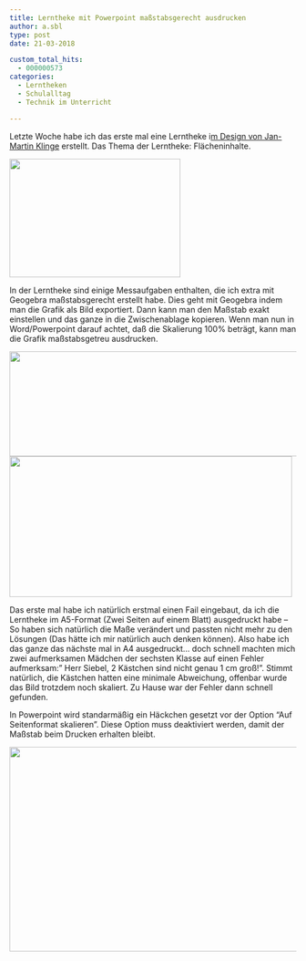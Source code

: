 ```yaml
---
title: Lerntheke mit Powerpoint maßstabsgerecht ausdrucken
author: a.sbl
type: post
date: 21-03-2018

custom_total_hits:
  - 000000573
categories:
  - Lerntheken
  - Schulalltag
  - Technik im Unterricht

---
```

Letzte Woche habe ich das erste mal eine Lerntheke i[m Design von Jan-Martin Klinge][1] erstellt. Das Thema der Lerntheke: Flächeninhalte.

<img class="alignnone size-medium wp-image-146" src="https://it-teaching.de/wp/wp-content/uploads/2018/03/lerntheke-300x208.png" alt="" width="300" height="208" srcset="https://it-teaching.de/wp/wp-content/uploads/2018/03/lerntheke-300x208.png 300w, https://it-teaching.de/wp/wp-content/uploads/2018/03/lerntheke-768x531.png 768w, https://it-teaching.de/wp/wp-content/uploads/2018/03/lerntheke-1024x708.png 1024w, https://it-teaching.de/wp/wp-content/uploads/2018/03/lerntheke.png 1051w" sizes="(max-width: 300px) 100vw, 300px" />

In der Lerntheke sind einige Messaufgaben enthalten, die ich extra mit Geogebra maßstabsgerecht erstellt habe. Dies geht mit Geogebra indem man die Grafik als Bild exportiert. Dann kann man den Maßstab exakt einstellen und das ganze in die Zwischenablage kopieren. Wenn man nun in Word/Powerpoint darauf achtet, daß die Skalierung 100% beträgt, kann man die Grafik maßstabsgetreu ausdrucken.

<img class="alignnone wp-image-147" src="https://it-teaching.de/wp/wp-content/uploads/2018/03/geogebramasstabsgerecht-1024x363.png" alt="" width="520" height="184" srcset="https://it-teaching.de/wp/wp-content/uploads/2018/03/geogebramasstabsgerecht-1024x363.png 1024w, https://it-teaching.de/wp/wp-content/uploads/2018/03/geogebramasstabsgerecht-300x106.png 300w, https://it-teaching.de/wp/wp-content/uploads/2018/03/geogebramasstabsgerecht-768x272.png 768w, https://it-teaching.de/wp/wp-content/uploads/2018/03/geogebramasstabsgerecht.png 1048w" sizes="(max-width: 520px) 100vw, 520px" /><img class="alignnone wp-image-148" src="https://it-teaching.de/wp/wp-content/uploads/2018/03/geogebramaßstab.png" alt="" width="496" height="247" srcset="https://it-teaching.de/wp/wp-content/uploads/2018/03/geogebramaßstab.png 602w, https://it-teaching.de/wp/wp-content/uploads/2018/03/geogebramaßstab-300x150.png 300w" sizes="(max-width: 496px) 100vw, 496px" />

Das erste mal habe ich natürlich erstmal einen Fail eingebaut, da ich die Lerntheke im A5-Format (Zwei Seiten auf einem Blatt) ausgedruckt habe &#8211; So haben sich natürlich die Maße verändert und passten nicht mehr zu den Lösungen (Das hätte ich mir natürlich auch denken können). Also habe ich das ganze das nächste mal in A4 ausgedruckt&#8230; doch schnell machten mich zwei aufmerksamen Mädchen der sechsten Klasse auf einen Fehler aufmerksam:&#8221; Herr Siebel, 2 Kästchen sind nicht genau 1 cm groß!&#8221;. Stimmt natürlich, die Kästchen hatten eine minimale Abweichung, offenbar wurde das Bild trotzdem noch skaliert. Zu Hause war der Fehler dann schnell gefunden.

In Powerpoint wird standarmäßig ein Häckchen gesetzt vor der Option &#8220;Auf Seitenformat skalieren&#8221;. Diese Option muss deaktiviert werden, damit der Maßstab beim Drucken erhalten bleibt.

<img class="alignnone size-large wp-image-150" src="https://it-teaching.de/wp/wp-content/uploads/2018/03/ppmaßstabsgerecht-1-1024x511.png" alt="" width="720" height="359" srcset="https://it-teaching.de/wp/wp-content/uploads/2018/03/ppmaßstabsgerecht-1-1024x511.png 1024w, https://it-teaching.de/wp/wp-content/uploads/2018/03/ppmaßstabsgerecht-1-300x150.png 300w, https://it-teaching.de/wp/wp-content/uploads/2018/03/ppmaßstabsgerecht-1-768x383.png 768w, https://it-teaching.de/wp/wp-content/uploads/2018/03/ppmaßstabsgerecht-1.png 1100w" sizes="(max-width: 720px) 100vw, 720px" />

&nbsp;

 [1]: http://halbtagsblog.de/downloads/lerntheken-2/downloads/